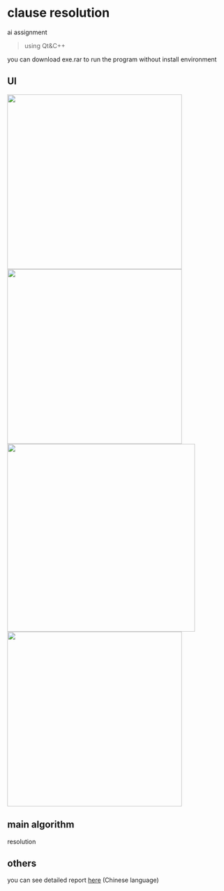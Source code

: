# clause resolution
ai assignment

>
>using Qt&C++ 

you can download exe.rar to run the program without install environment

## UI

<img src="https://user-images.githubusercontent.com/58033867/125755977-e0e5f99e-020c-4c33-b8fb-8c7852621616.png" width="400"><img src="https://user-images.githubusercontent.com/58033867/125755866-547e2ea2-b8a7-4b23-879e-5bb51e987a6e.png" width="400">
<img src="https://user-images.githubusercontent.com/58033867/125755673-a4dabe14-63bd-4b18-aab2-00a313c59591.png" width="430">
<img src="https://user-images.githubusercontent.com/58033867/125756208-368d4a69-47a8-40d4-934f-f19ee612190d.png" width="400">


## main algorithm

resolution

## others
you can see detailed report [here](https://github.com/Iris-Song/Gomoku/blob/main/report.pdf) (Chinese language)
